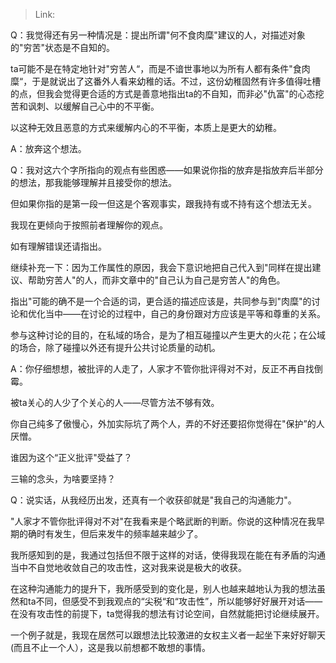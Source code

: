> Link: 

Q：我觉得还有另一种情况是：提出所谓"何不食肉糜"建议的人，对描述对象的"穷苦"状态是不自知的。

ta可能不是在特定地针对"穷苦人“，而是不谙世事地以为所有人都有条件"食肉糜“，于是就说出了这番外人看来幼稚的话。不过，这份幼稚固然有许多值得吐槽的点，但我会觉得更合适的方式是善意地指出ta的不自知，而非必"仇富"的心态挖苦和讽刺、以缓解自己心中的不平衡。

以这种无效且恶意的方式来缓解内心的不平衡，本质上是更大的幼稚。

A：放奔这个想法。

Q：我对这六个字所指向的观点有些困惑——如果说你指的放弃是指放弃后半部分的想法，那我能够理解并且接受你的想法。

但如果你指的是第一段一但这是个客观事实，跟我持有或不持有这个想法无关。

我现在更倾向于按照前者理解你的观点。

如有理解错误还请指出。

继续补充一下：因为工作属性的原因，我会下意识地把自己代入到"同样在提出建议、帮助穷苦人"的人，而非文章中的"自己认为自己是穷苦人"的角色。

指出"可能的确不是一个合适的词，更合适的描述应该是，共同参与到"肉糜"的讨论和优化当中——在讨论的过程中，自己的身份跟对方应该是平等和尊重的关系。

参与这种讨论的目的，在私域的场合，是为了相互碰撞以产生更大的火花；在公域的场合，除了碰撞以外还有提升公共讨论质量的动机。

A：你仔细想想，被批评的人走了，人家才不管你批评得对不对，反正不再自找倒霉。

被ta关心的人少了个关心的人——尽管方法不够有效。

你自己纯多了傲慢心，外加实际坑了两个人，弄的不好还要招你觉得在"保护”的人厌憎。

谁因为这个“正义批评"受益了？

三输的念头，为啥要坚持？

Q：说实话，从我经历出发，还真有一个收获卻就是"我自己的沟通能力"。

"人家才不管你批评得对不对"在我看来是个略武断的判断。你说的这种情况在我早期的确时有发生，但后来发牛的频率越来越少了。

我所感知到的是，我通过包括但不限于这样的对话，使得我现在能在有矛盾的沟通当中不自觉地收敛自己的攻击性，这对我来说是极大的收获。

在这种沟通能力的提升下，我所感受到的变化是，别人也越来越地认为我的想法虽然和ta不同，但感受不到我观点的“尖税“和“攻击性”，所以能够好好展开对话——在没有攻击性的前提下，ta觉得我的想法有讨论空间，自然就能把讨论继续展开。

一个例子就是，我现在居然可以跟想法比较激进的女权主义者一起坐下来好好聊天(而且不止一个人），这是我以前想都不敢想的事情。

